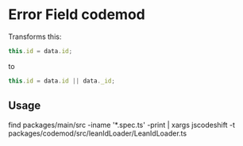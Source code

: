 # Error Field codemod

Transforms this:

```jsx
this.id = data.id;
```
    
 to
 
 ```jsx
this.id = data.id || data._id; 
```

## Usage

find packages/main/src -iname '*.spec.ts' -print | xargs jscodeshift -t packages/codemod/src/leanIdLoader/LeanIdLoader.ts
